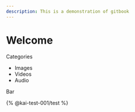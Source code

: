 ```yaml
---
description: This is a demonstration of gitbook
---
```


# Welcome

Categories

* Images
* Videos
* Audio

Bar



{% @kai-test-001/test %}
